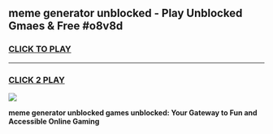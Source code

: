 
## meme generator unblocked - Play Unblocked Gmaes & Free #o8v8d
<h3>
<a href="https://news.freeplayer.one?title=meme_generator_unblocked&ref=27F">CLICK TO PLAY</a></h3>
<hr>

<h3>
<a href="https://news.freeplayer.one?title=meme_generator_unblocked&ref=27F">CLICK 2 PLAY</a>
  
</h3>

<a href="https://news.freeplayer.one?title=meme_generator_unblocked&ref=27F/"><img src="https://clearcache.store/games.png"></a>


**meme generator unblocked games unblocked: Your Gateway to Fun and Accessible Online Gaming**
